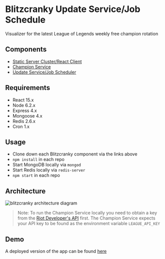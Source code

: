 # Blitzcranky Update Service/Job Schedule
Visualizer for the latest League of Legends weekly free champion rotation

## Components
- [Static Server Cluster/React Client](https://github.com/zlester/blitzcranky)
- [Champion Service](https://github.com/zlester/blitzcranky-champion)
- [Update Service/Job Scheduler](https://github.com/zlester/blitzcranky-worker)

## Requirements
- React 15.x
- Node 6.2.x
- Express 4.x
- Mongoose 4.x
- Redis 2.6.x
- Cron 1.x

## Usage
- Clone down each Blitzcranky component via the links above
- `npm install` in each repo
- Start MongoDB locally via `mongod`
- Start Redis locally via `redis-server`
- `npm start` in each repo

## Architecture
![blitzcranky architecture diagram](http://i.imgur.com/OQXnuJZ.png "Blitzcranky Architecture Diagram")

> Note: To run the Champion Service locally you need to obtain a key from the [Riot Developer's API](https://developer.riotgames.com/) first. The Champion Service expects your API key to be found as the environment variable `LEAGUE_API_KEY`

## Demo
A deployed version of the app can be found [here](https://blitzcranky.herokuapp.com)
